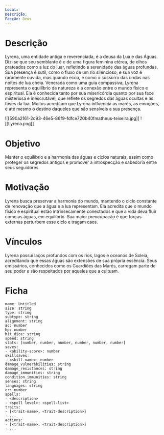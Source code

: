 ```yaml
---
Local: 
Descrição: 
Facção: Deus
---
```

# Descrição

Lyrena, uma entidade antiga e reverenciada, é a deusa da Lua e das Águas. Diz-se que seu semblante é o de uma figura feminina etérea, de olhos prateados como a luz do luar, refletindo a serenidade das águas profundas. Sua presença é sutil, como o fluxo de um rio silencioso, e sua voz é raramente ouvida, mas quando ecoa, é como o sussurro das ondas nas noites de lua cheia. Venerada como uma guia compassiva, Lyrena representa o equilíbrio da natureza e a conexão entre o mundo físico e espiritual. Ela é conhecida tanto por sua misericórdia quanto por sua face misteriosa e inescrutável, que reflete os segredos das águas ocultas e as fases da lua. Muitos acreditam que Lyrena influencia as marés, as emoções, e até mesmo o destino daqueles que são sensíveis a sua presença.

![[590a2161-2c93-46e5-86f9-fdfce720b40fmatheus-teixeira.jpg]]
![[Lyrena.png]]
# Objetivo

Manter o equilíbrio e a harmonia das águas e ciclos naturais, assim como proteger os segredos antigos e promover a introspecção e sabedoria entre seus seguidores.
# Motivação

Lyrena busca preservar a harmonia do mundo, mantendo o ciclo constante de renovação que a água e a lua representam. Ela acredita que o mundo físico e espiritual estão intrinsecamente conectados e que a vida deva fluir como as águas, em equilíbrio. Sua maior preocupação é que forças externas perturbem esse ciclo e tragam caos.
# Vínculos

Lyrena possui laços profundos com os rios, lagos e oceanos de Soleia, acreditando que essas águas são extensões de sua própria essência. Seus emissários, conhecidos como os Guardiões das Marés, carregam parte de seu poder e são respeitados por aqueles que a cultuam.
# Ficha

```statblock  
name: Untitled  
size: string  
type: string  
subtype: string  
alignment: string  
ac: number  
hp: number  
hit_dice: string  
speed: string  
stats: [number, number, number, number, number, number]    
saves:  
- <ability-score>: number  
skillsaves:  
- <skill-name>: number  
damage_vulnerabilities: string  
damage_resistances: string  
damage_immunities: string  
condition_immunities: string  
senses: string  
languages: string  
cr: number  
spells:  
- <description>  
- <spell level>: <spell-list>  
traits:  
- [<trait-name>, <trait-description>]  
- ...  
actions:  
- [<trait-name>, <trait-description>]  
- ...  
```
